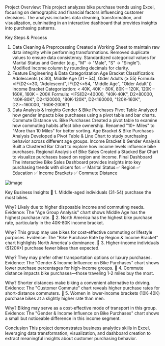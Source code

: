 Project Overview:
This project analyzes bike purchase trends using Excel, focusing on demographic and financial factors influencing customer decisions. The analysis includes data cleaning, transformation, and visualization, culminating in an interactive dashboard that provides insights into purchasing patterns.

Key Steps & Process
1. Data Cleaning & Preprocessing
Created a Working Sheet to maintain raw data integrity while performing transformations.
Removed duplicate values to ensure data consistency.
Standardized categorical values for Marital Status and Gender (e.g., "M" → "Male", "S" → "Single").
Modified Income column by rounding decimals for clarity.
2. Feature Engineering & Data Categorization
Age Bracket Classification:
Adolescents (≤ 30), Middle Age (31 – 54), Older Adults (≥ 55)
Formula: =IF(D2<=30, "Adolescent", IF(D2<=54, "Middle Age", "Older Adult"))
Income Bracket Categorization:
< 40K, 40K – 80K, 80K – 120K, 120K – 160K, 160K – 200K
Formula: =IFS(D2<40000, "40K-40K", D2<80000, "40K-80K", D2<120000, "80K-120K", D2<160000, "120K-160K", D2>=160000, "160K-200K")
3. Data Analysis & Insights
Gender & Bike Purchases Pivot Table
Analyzed how gender impacts bike purchases using a pivot table and bar charts.
Commute Distance vs. Bike Purchases
Created a pivot table to examine how commuting habits affect bike ownership.
Renamed "10+ Miles" to "More than 10 Miles" for better sorting.
Age Bracket & Bike Purchases Analysis
Developed a Pivot Table & Line Chart to study purchasing behavior across different age groups.
Income Bracket & Gender Analysis
Built a Clustered Bar Chart to explore how income levels influence bike purchases.
Regional Analysis of Bike Sales
Created a Stacked Bar Chart to visualize purchases based on region and income.
Final Dashboard
The interactive Bike Sales Dashboard provides insights into key purchasing trends with slicers for:
✅ Marital Status
✅ Region
✅ Education
✅ Income Brackets
✅ Commute Distance

![image](https://github.com/user-attachments/assets/76443ab8-9872-4d15-8aaf-bf9862e48d15)

Key Business Insights
📌 1. Middle-aged individuals (31-54) purchase the most bikes.

Why? Likely due to higher disposable income and commuting needs.
Evidence: The "Age Group Analysis" chart shows Middle Age has the highest purchase rate.
📌 2. North America has the highest bike purchase rate, particularly in the 40K-80K income bracket.

Why? This group may use bikes for cost-effective commuting or lifestyle purposes.
Evidence: The "Bike Purchase Rate by Region & Income Bracket" chart highlights North America's dominance.
📌 3. Higher-income individuals ($120K+) purchase fewer bikes than expected.

Why? They may prefer other transportation options or luxury purchases.
Evidence: The "Gender & Income Influence on Bike Purchases" chart shows lower purchase percentages for high-income groups.
📌 4. Commute distance impacts bike purchases—those traveling 1-2 miles buy the most.

Why? Shorter distances make biking a convenient alternative to driving.
Evidence: The "Customer Commute" chart reveals higher purchase rates for short-distance commuters.
📌 5. Women in lower-income brackets (10K-40K) purchase bikes at a slightly higher rate than men.

Why? Biking may serve as a cost-effective mode of transport in this group.
Evidence: The "Gender & Income Influence on Bike Purchases" chart shows a small but noticeable difference in this income segment.

Conclusion
This project demonstrates business analytics skills in Excel, leveraging data transformation, visualization, and dashboard creation to extract meaningful insights about customer purchasing behavior.
